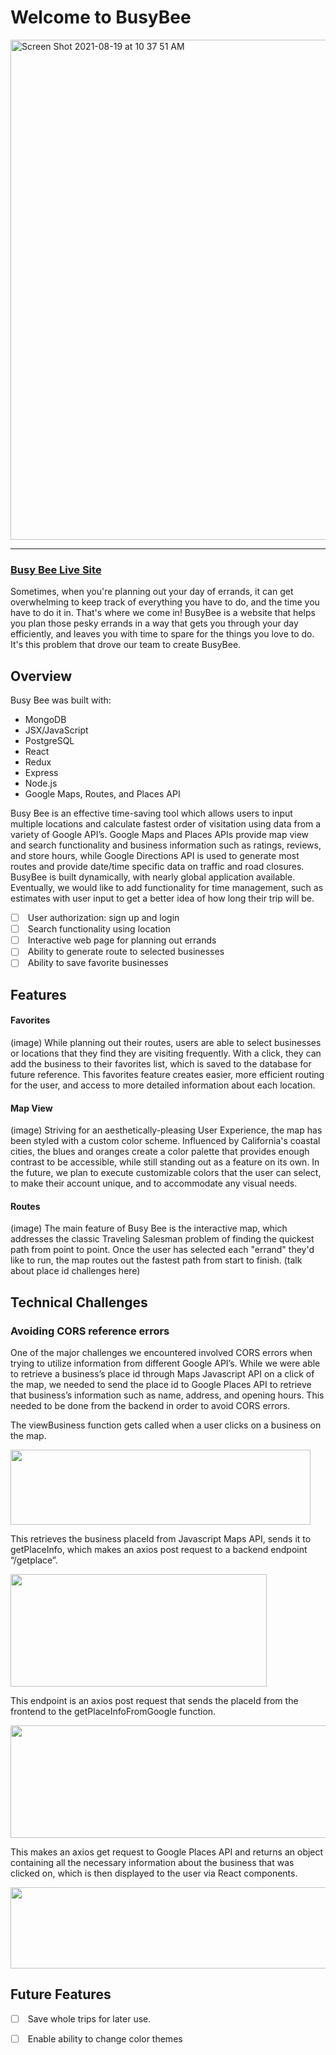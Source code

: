 Welcome to BusyBee
=========================
<img width="800" alt="Screen Shot 2021-08-19 at 10 37 51 AM" src="https://user-images.githubusercontent.com/76131255/130117247-5749b91b-0a10-429f-829e-e20984205ee9.png">


* * * * *
### [Busy Bee Live Site](https://bizeebee.herokuapp.com/#/)


Sometimes, when you're planning out your day of errands, it can get overwhelming to keep track of everything you have to do, and the time you have to do it in. That's where we come in! BusyBee is a website that helps you plan those pesky errands in a way that gets you through your day efficiently, and leaves you with time to spare for the things you love to do. It's this problem that drove our team to create BusyBee.

Overview
-------------------------------------------------------------------------------
Busy Bee was built with:

* MongoDB
* JSX/JavaScript
* PostgreSQL
* React
* Redux
* Express
* Node.js
* Google Maps, Routes, and Places API

Busy Bee is an effective time-saving tool which allows users to input multiple locations and calculate fastest order of visitation using data from a variety of Google API’s. Google Maps and Places APIs provide map view and search functionality and business information such as ratings, reviews, and store hours, while Google Directions API is used to generate most routes and provide date/time specific data on traffic and road closures. BusyBee is built dynamically, with nearly global application available. Eventually, we would like to add functionality for time management, such as estimates with user input to get a better idea of how long their trip will be.

-   [ ]  User authorization: sign up and login
-   [ ]  Search functionality using location
-   [ ]  Interactive web page for planning out errands
-   [ ]  Ability to generate route to selected businesses
-   [ ]  Ability to save favorite businesses

Features 
-------------------------------------------------------------------------------
#### Favorites
(image)
While planning out their routes, users are able to select businesses or locations that they find they are visiting frequently.  With a click, they can add the business to their favorites list, which is saved to the database for future reference.  This favorites feature creates easier, more efficient routing for the user, and access to more detailed information about each location.

#### Map View
(image)
Striving for an aesthetically-pleasing User Experience, the map has been styled with a custom color scheme.  Influenced by California's coastal cities, the blues and oranges create a color palette that provides enough contrast to be accessible, while still standing out as a feature on its own.  In the future, we plan to execute customizable colors that the user can select, to make their account unique, and to accommodate any visual needs. 


#### Routes
(image)
The main feature of Busy Bee is the interactive map, which addresses the classic Traveling Salesman problem of finding the quickest path from point to point.  Once the user has selected each "errand" they'd like to run, the map routes out the fastest path from start to finish.
(talk about place id challenges here)

Technical Challenges
-------------------------------------------------------------------------------
### Avoiding CORS reference errors
One of the major challenges we encountered involved CORS errors when trying to utilize information from different Google API’s. While we were able to retrieve a business’s place id through Maps Javascript API on a click of the map, we needed to send the place id to Google Places API to retrieve that business’s information such as name, address, and opening hours. This needed to be done from the backend in order to avoid CORS errors. 

The viewBusiness function gets called when a user clicks on a business on the map. 


<img src="https://user-images.githubusercontent.com/76131255/130127141-d4e2106a-35ee-42de-9c91-4d29e495a32b.png" width="480" height="120">


This retrieves the business placeId from Javascript Maps API, sends it to getPlaceInfo, which makes an axios post request to a backend endpoint “/getplace”. 

<img src="https://user-images.githubusercontent.com/76131255/130127301-4190b9df-e198-4145-a60d-8fc6b976bd4d.png" width="410" height="180">

This endpoint is an axios post request that sends the placeId from the frontend to the getPlaceInfoFromGoogle function. 

<img src="https://user-images.githubusercontent.com/76131255/130127503-6c5335f6-01c5-4b5f-af4c-e69de768b7ac.png" width="600" height="180">



This makes an axios get request to Google Places API and returns an object containing all the necessary information about the business that was clicked on, which is
then displayed to the user via React components.  

<img src="https://user-images.githubusercontent.com/76131255/130127693-998dc862-24b1-4789-b1e8-7b13e012aa72.png" width="580" height="130">






Future Features
-------------------------------------------------------------------------------
-   [ ]  Save whole trips for later use.
-   [ ]  Enable ability to change color themes

